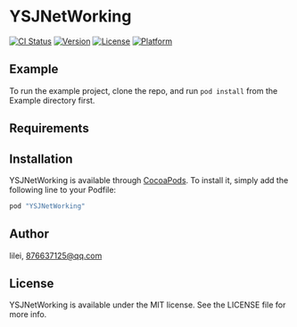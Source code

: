 # YSJNetWorking

[![CI Status](http://img.shields.io/travis/lilei/YSJNetWorking.svg?style=flat)](https://travis-ci.org/lilei/YSJNetWorking)
[![Version](https://img.shields.io/cocoapods/v/YSJNetWorking.svg?style=flat)](http://cocoapods.org/pods/YSJNetWorking)
[![License](https://img.shields.io/cocoapods/l/YSJNetWorking.svg?style=flat)](http://cocoapods.org/pods/YSJNetWorking)
[![Platform](https://img.shields.io/cocoapods/p/YSJNetWorking.svg?style=flat)](http://cocoapods.org/pods/YSJNetWorking)

## Example

To run the example project, clone the repo, and run `pod install` from the Example directory first.

## Requirements

## Installation

YSJNetWorking is available through [CocoaPods](http://cocoapods.org). To install
it, simply add the following line to your Podfile:

```ruby
pod "YSJNetWorking"
```

## Author

lilei, 876637125@qq.com

## License

YSJNetWorking is available under the MIT license. See the LICENSE file for more info.
